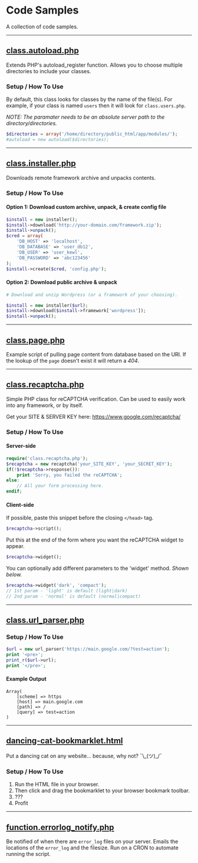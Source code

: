 # Code Samples

A collection of code samples.

___

## [class.autoload.php](class.autoload.php)

Extends PHP's autoload_register function. Allows you to choose multiple directories to include your classes. 

### Setup / How To Use

By default, this class looks for classes by the name of the file(s).  For example, if your class is named `users` then it will look for `class.users.php`.

*NOTE: The paramater needs to be an absolute server path to the directory/directories.*

```php
$directories = array('/home/directory/public_html/app/modules/');
#autoload = new autoload($directories);
```
___

## [class.installer.php](class.installer.php)

Downloads remote framework archive and unpacks contents.

### Setup / How To Use

#### Option 1: Download custom archive, unpack, & create config file

```php
$install = new installer();
$install->download('http://your-domain.com/framework.zip');
$install->unpack();
$cred = array(
	'DB_HOST' => 'localhost', 
	'DB_DATABASE' => 'user_db12', 
	'DB_USER' => 'user_kewl', 
	'DB_PASSWORD' => 'abc123456'
);
$install->create($cred, 'config.php');
```

#### Option 2: Download public archive & unpack

```php
# Download and unzip Wordpress (or a framework of your choosing).

$install = new installer($url);
$install->download($install->framework['wordpress']);
$install->unpack();
```

___

## [class.page.php](class.page.php)

Example script of pulling page content from database based on the URI.  If the lookup of the `page` doesn't exist it will return a *404*.
___

## [class.recaptcha.php](class.recaptcha.php)

Simple PHP class for reCAPTCHA verification.  Can be used to easily work into any framework, or by itself.

Get your SITE & SERVER KEY here: https://www.google.com/recaptcha/

### Setup / How To Use

#### Server-side
```php
require('class.recaptcha.php');
$recaptcha = new recaptcha('your_SITE_KEY', 'your_SECRET_KEY');		
if(!$recaptcha->response()):
	print 'Sorry, you failed the reCAPTCHA';
else:
	// All your form processing here.
endif;
```

#### Client-side

If possible, paste this snippet before the closing `</head>` tag.

```php
$recaptcha->script();
```

Put this at the end of the form where you want the reCAPTCHA widget to appear.

```php
$recaptcha->widget();
```

You can optionally add different parameters to the 'widget' method.  _Shown below._ 

```php
$recaptcha->widget('dark', 'compact');
// 1st param - 'light' is default (light|dark)
// 2nd param - 'normal' is default (normal|compact)
```

___

## [class.url_parser.php](class.url_parser.php)

### Setup / How To Use

```php
$url = new url_parser('https://main.google.com/?test=action');
print '<pre>';
print_r($url->url);
print '</pre>';
```

#### Example Output
```
Array(
    [scheme] => https
    [host] => main.google.com
    [path] => /
    [query] => test=action
)
```

___

## [dancing-cat-bookmarklet.html](dancing-cat-bookmarklet.html)

Put a dancing cat on any website... because, why not? ¯\\\_(ツ)\_/¯

### Setup / How To Use

1. Run the HTML file in your browser.
2. Then click and drag the bookmarklet to your browser bookmark toolbar.
3. ???
4. Profit

___

## [function.errorlog_notify.php](function.errorlog_notify.php)

Be notified of when there are `error_log` files on your server.  Emails the locations of the `error_log` and the filesize.  Run on a CRON to automate running the script.
